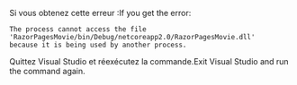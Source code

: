 <span data-ttu-id="11513-101">Si vous obtenez cette erreur :</span><span class="sxs-lookup"><span data-stu-id="11513-101">If you get the error:</span></span>
  ```
  The process cannot access the file 
 'RazorPagesMovie/bin/Debug/netcoreapp2.0/RazorPagesMovie.dll' 
  because it is being used by another process.
  ```
<span data-ttu-id="11513-102">Quittez Visual Studio et réexécutez la commande.</span><span class="sxs-lookup"><span data-stu-id="11513-102">Exit Visual Studio and run the command again.</span></span>